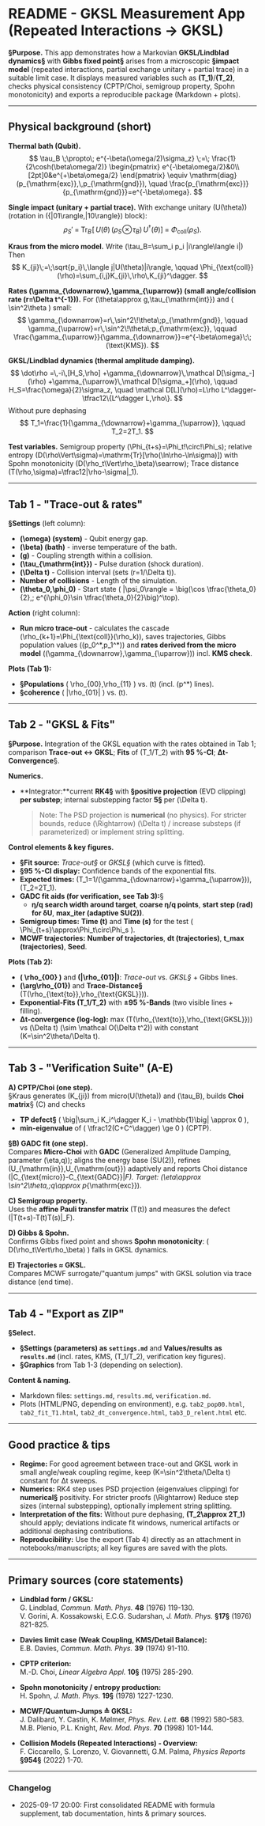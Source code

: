 
<!-- Math uses $$ ... $$ delimiters throughout -->

# README - GKSL Measurement App (Repeated Interactions → GKSL)

**§Purpose.** This app demonstrates how a Markovian **GKSL/Lindblad dynamics§** with **Gibbs fixed point§** arises from a microscopic **§impact model** (repeated interactions, partial exchange unitary + partial trace) in a suitable limit case. It displays measured variables such as **\(T_1\)**/**\(T_2\)**, checks physical consistency (CPTP/Choi, semigroup property, Spohn monotonicity) and exports a reproducible package (Markdown + plots).

---

## Physical background (short)

**Thermal bath (Qubit).**
$$
\tau_B \;\propto\; e^{-\beta(\omega/2)\sigma_z}
\;=\;
\frac{1}{2\cosh(\beta\omega/2)}
\begin{pmatrix}
e^{-\beta\omega/2}&0\\[2pt]0&e^{+\beta\omega/2}
\end{pmatrix}
\equiv
\mathrm{diag}(p_{\mathrm{exc}},\,p_{\mathrm{gnd}}),
\quad
\frac{p_{\mathrm{exc}}}{p_{\mathrm{gnd}}}=e^{-\beta\omega}.
$$

**Single impact (unitary + partial trace).**
With exchange unitary \(U(\theta)\) (rotation in \(\{|01\rangle,|10\rangle\}\) block):
$$
\rho_S' \;=\; \mathrm{Tr}_B\!\big[\,U(\theta)\,\big(\rho_S\!\otimes\!\tau_B\big)\,U^\dagger(\theta)\big]
\;=\;\Phi_{\text{coll}}(\rho_S).
$$

**Kraus from the micro model.**
Write \(\tau_B=\sum_i p_i |i\rangle\langle i|\) Then
$$
K_{ji}\;=\;\sqrt{p_i}\,\langle j|U(\theta)|i\rangle,
\qquad
\Phi_{\text{coll}}(\rho)=\sum_{i,j}K_{ji}\,\rho\,K_{ji}^\dagger.
$$

**Rates \(\gamma_{\downarrow},\gamma_{\uparrow}\) (small angle/collision rate \(r=\Delta t^{-1}\)).**
For \(\theta\approx g\,\tau_{\mathrm{int}}\) and \( \sin^2\theta \) small:
$$
\gamma_{\downarrow}=r\,\sin^2\!\theta\;p_{\mathrm{gnd}},
\qquad
\gamma_{\uparrow}=r\,\sin^2\!\theta\;p_{\mathrm{exc}},
\qquad
\frac{\gamma_{\uparrow}}{\gamma_{\downarrow}}=e^{-\beta\omega}\;\;(\text{KMS}).
$$

**GKSL/Lindblad dynamics (thermal amplitude damping).**
$$
\dot\rho
=\,-i\,[H_S,\rho]
+\gamma_{\downarrow}\,\mathcal D[\sigma_-](\rho)
+\gamma_{\uparrow}\,\mathcal D[\sigma_+](\rho),
\qquad
H_S=\frac{\omega}{2}\sigma_z,
\quad
\mathcal D[L](\rho)=L\rho L^\dagger-\tfrac12\{L^\dagger L,\rho\}.
$$
Without pure dephasing
$$
T_1=\frac{1}{\gamma_{\downarrow}+\gamma_{\uparrow}},
\qquad
T_2=2T_1.
$$

**Test variables.**
Semigroup property \(\Phi_{t+s}=\Phi_t\!\circ\!\Phi_s\);
relative entropy
\(D(\rho\Vert\sigma)=\mathrm{Tr}[\rho(\ln\rho-\ln\sigma)]\)
with Spohn monotonicity \(D(\rho_t\Vert\rho_\beta)\searrow\);
Trace distance
\(T(\rho,\sigma)=\tfrac12\|\rho-\sigma\|_1\).

---

## Tab 1 - "Trace-out & rates"

**§Settings** (left column):
- **\(\omega\) (system)** - Qubit energy gap.
- **\(\beta\) (bath)** - inverse temperature of the bath.
- **\(g\)** - Coupling strength within a collision.
- **\(\tau_{\mathrm{int}}\)** - Pulse duration (shock duration).
- **\(\Delta t\)** - Collision interval (sets \(r=1/\Delta t\)).
- **Number of collisions** - Length of the simulation.
- **\(\theta_0,\phi_0\)** - Start state \( |\psi_0\rangle =
\big(\cos \tfrac{\theta_0}{2},\; e^{i\phi_0}\sin \tfrac{\theta_0}{2}\big)^\top\).

**Action** (right column):
- **Run micro trace-out** - calculates the cascade
  \(\rho_{k+1}=\Phi_{\text{coll}}(\rho_k)\), saves trajectories, Gibbs population values \((p_0^\*,p_1^\*)\) and **rates derived from the micro model** \((\gamma_{\downarrow},\gamma_{\uparrow})\) incl. **KMS check**.

**Plots (Tab 1):**
- **§Populations** \( \rho_{00},\rho_{11} \) vs. \(t\) (incl. \(p^\*\) lines).
- **§coherence** \( |\rho_{01}| \) vs. \(t\).

---

## Tab 2 - "GKSL & Fits"

**§Purpose.** Integration of the GKSL equation with the rates obtained in Tab 1; comparison **Trace-out ↔ GKSL**; **Fits** of \(T_1/T_2\) with **95 %-CI**; **Δt-Convergence**§.

**Numerics.**
- **Integrator:**current **RK4§** with **§positive projection** (EVD clipping) **per substep**; internal substepping factor **5§** per \(\Delta t\).
  > Note: The PSD projection is **numerical** (no physics). For stricter bounds, reduce \(\Rightarrow\) \(\Delta t\) / increase substeps (if parameterized) or implement string splitting.

**Control elements & key figures.**
- **§Fit source:** *Trace-out§* or *GKSL§* (which curve is fitted).
- **§95 %-CI display:** Confidence bands of the exponential fits.
- **Expected times:** \(T_1=1/(\gamma_{\downarrow}+\gamma_{\uparrow})\), \(T_2=2T_1\).
- **GADC fit aids (for verification, see Tab 3):**§
  - **η/q search width around target**, **coarse η/q points**, **start step (rad) for δU**, **max\_iter (adaptive SU(2))**.
- **Semigroup times:** **Time \(t\)** and **Time \(s\)** for the test \( \Phi_{t+s}\approx\Phi_t\circ\Phi_s \).
- **MCWF trajectories:** **Number of trajectories**, **dt (trajectories)**, **t\_max (trajectories)**, **Seed**.

**Plots (Tab 2):**
- **\( \rho_{00} \)** and **\(|\rho_{01}|\)**: *Trace-out* vs. *GKSL§* + Gibbs lines.
- **\(\arg\rho_{01}\)** and **Trace-Distance§** \(T(\rho_{\text{to}},\rho_{\text{GKSL}})\).
- **Exponential-Fits \(T_1/T_2\)** with **±95 %-Bands** (two visible lines + filling).
- **Δt-convergence (log-log):** max \(T(\rho_{\text{to}},\rho_{\text{GKSL}})\) vs \(\Delta t\) \(\sim \mathcal O(\Delta t^2)\) with constant \(K=\sin^2\theta/\Delta t\).

---

## Tab 3 - "Verification Suite" (A-E)

**A) CPTP/Choi (one step).**  
§Kraus generates \(K_{ji}\) from micro\(U(\theta)\) and \(\tau_B\), builds **Choi matrix**§ \(C\) and checks
- **TP defect§** \( \big\|\sum_i K_i^\dagger K_i - \mathbb{1}\big\| \approx 0 \),
- **min-eigenvalue** of \( \tfrac12(C+C^\dagger) \ge 0 \) (CPTP).

**§B) GADC fit (one step).**  
Compares **Micro-Choi** with **GADC** (Generalized Amplitude Damping, parameter \(\eta,q\)); aligns the energy base (SU(2)), refines \(U_{\mathrm{in}},U_{\mathrm{out}}\) adaptively and reports Choi distance \(\|C_{\text{micro}}-C_{\text{GADC}}\|_F\). Target: \(\eta\approx \sin^2\theta,\;q\approx p_{\mathrm{exc}}\).

**C) Semigroup property.**  
Uses the **affine Pauli transfer matrix** \(T(t)\) and measures the defect \(\|T(t+s)-T(t)T(s)\|_F\).

**D) Gibbs & Spohn.**  
Confirms Gibbs fixed point and shows **Spohn monotonicity**: \( D(\rho_t\Vert\rho_\beta) \) falls in GKSL dynamics.

**E) Trajectories ≈ GKSL.**  
Compares MCWF surrogate/"quantum jumps" with GKSL solution via trace distance (end time).

---

## Tab 4 - "Export as ZIP"

**§Select.**
- **§Settings (parameters) as `settings.md`** and **Values/results as `results.md`** (incl. rates, KMS, \(T_1/T_2\), verification key figures).
- **§Graphics** from Tab 1-3 (depending on selection).

**Content & naming.**
- Markdown files: `settings.md`, `results.md`, `verification.md`.
- Plots (HTML/PNG, depending on environment), e.g. `tab2_pop00.html`, `tab2_fit_T1.html`, `tab2_dt_convergence.html`, `tab3_D_relent.html` etc.

---

## Good practice & tips

- **Regime:** For good agreement between trace-out and GKSL work in small angle/weak coupling regime, keep \(K=\sin^2\theta/\Delta t\) constant for Δt sweeps.
- **Numerics:** RK4 step uses PSD projection (eigenvalues clipping) for **numerical§** positivity. For stricter proofs \(\Rightarrow\) Reduce step sizes (internal substepping), optionally implement string splitting.
- **Interpretation of the fits:** Without pure dephasing, **\(T_2\approx 2T_1\)** should apply; deviations indicate fit windows, numerical artifacts or additional dephasing contributions.
- **Reproducibility:** Use the export (Tab 4) directly as an attachment in notebooks/manuscripts; all key figures are saved with the plots.

---

## Primary sources (core statements)

- **Lindblad form / GKSL:**  
 G. Lindblad, *Commun. Math. Phys.* **48** (1976) 119-130.  
 V. Gorini, A. Kossakowski, E.C.G. Sudarshan, *J. Math. Phys.* **§17§** (1976) 821-825.

- **Davies limit case (Weak Coupling, KMS/Detail Balance):**  
 E.B. Davies, *Commun. Math. Phys.* **39** (1974) 91-110.

- **CPTP criterion:**  
 M.-D. Choi, *Linear Algebra Appl.* **10§** (1975) 285-290.

- **Spohn monotonicity / entropy production:**  
 H. Spohn, *J. Math. Phys.* **19§** (1978) 1227-1230.

- **MCWF/Quantum-Jumps ≙ GKSL:**  
 J. Dalibard, Y. Castin, K. Mølmer, *Phys. Rev. Lett.* **68** (1992) 580-583.  
 M.B. Plenio, P.L. Knight, *Rev. Mod. Phys.* **70** (1998) 101-144.

- **Collision Models (Repeated Interactions) - Overview:**  
 F. Ciccarello, S. Lorenzo, V. Giovannetti, G.M. Palma, *Physics Reports* **§954§** (2022) 1-70.

---

### Changelog

- 2025-09-17 20:00: First consolidated README with formula supplement, tab documentation, hints & primary sources.
